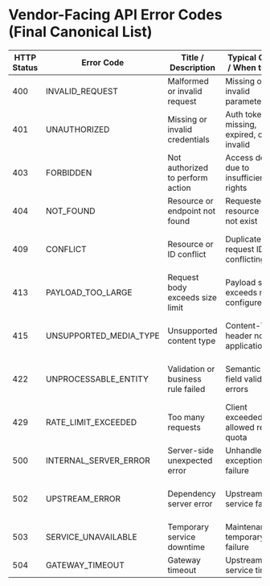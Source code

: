 # Vendor-Facing API Error Codes (Final Canonical List)

| HTTP Status | Error Code              | Title / Description               | Typical Cause / When to Use              | Client Remediation                          |
|-------------|------------------------|---------------------------------|-----------------------------------------|--------------------------------------------|
| 400         | INVALID_REQUEST        | Malformed or invalid request     | Missing or invalid parameters           | Check request payload and parameters        |
| 401         | UNAUTHORIZED           | Missing or invalid credentials   | Auth token missing, expired, or invalid | Provide valid authentication token          |
| 403         | FORBIDDEN              | Not authorized to perform action | Access denied due to insufficient rights| Request necessary permissions                |
| 404         | NOT_FOUND              | Resource or endpoint not found   | Requested resource does not exist       | Verify resource identifier or endpoint URL  |
| 409         | CONFLICT               | Resource or ID conflict          | Duplicate request ID or conflicting data| Use unique request IDs or resolve conflicts |
| 413         | PAYLOAD_TOO_LARGE      | Request body exceeds size limit  | Payload size exceeds max configured limit| Reduce payload size                          |
| 415         | UNSUPPORTED_MEDIA_TYPE | Unsupported content type         | Content-Type header not application/json| Use Content-Type: application/json header   |
| 422         | UNPROCESSABLE_ENTITY   | Validation or business rule failed| Semantic or field validation errors     | Fix validation errors as detailed in response|
| 429         | RATE_LIMIT_EXCEEDED    | Too many requests                | Client exceeded allowed request quota   | Back off and retry after specified wait time|
| 500         | INTERNAL_SERVER_ERROR  | Server-side unexpected error     | Unhandled exception or failure          | Retry later or contact support               |
| 502         | UPSTREAM_ERROR         | Dependency server error          | Upstream service failure                 | Retry with backoff and monitor upstream     |
| 503         | SERVICE_UNAVAILABLE    | Temporary service downtime       | Maintenance or temporary failure         | Retry after some time                        |
| 504         | GATEWAY_TIMEOUT        | Gateway timeout                  | Upstream service timeout                  | Retry after delay                            |
